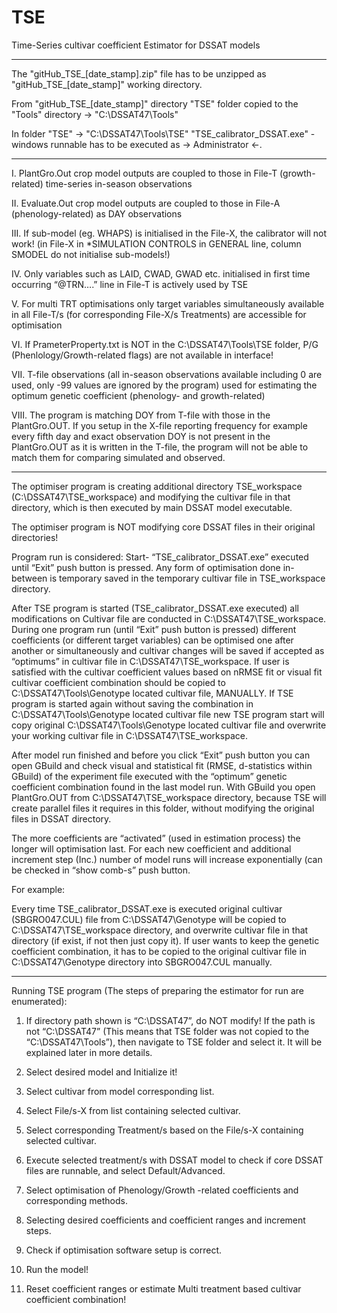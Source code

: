 # TSE
Time-Series cultivar coefficient Estimator for DSSAT models

------------------------------------------------------------------------------------------------------------
The "gitHub_TSE_[date_stamp].zip"
file has to be unzipped as "gitHub_TSE_[date_stamp]" working directory. 

From "gitHub_TSE_[date_stamp]" directory "TSE" folder copied to the "Tools" directory -> "C:\DSSAT47\Tools"

In folder "TSE" -> "C:\DSSAT47\Tools\TSE"
"TSE_calibrator_DSSAT.exe" - windows runnable has to be executed as -> Administrator <-.

------------------------------------------------------------------------------------------------------------

I.	PlantGro.Out crop model outputs are coupled to those in File-T (growth-related) time-series in-season observations

II.	Evaluate.Out crop model outputs are coupled to those in File-A (phenology-related) as DAY observations

III.	If sub-model (eg. WHAPS) is initialised in the File-X, the calibrator will not work! (in File-X in *SIMULATION CONTROLS in GENERAL line, column SMODEL do not initialise sub-models!)

IV.	Only variables such as LAID, CWAD, GWAD etc. initialised in first time occurring “@TRN….” line in File-T is actively used by TSE

V.	For multi TRT optimisations only target variables simultaneously available in all File-T/s (for corresponding File-X/s Treatments) are accessible for optimisation

VI.	If PrameterProperty.txt is NOT in the C:\DSSAT47\Tools\TSE folder, P/G (Phenlology/Growth-related flags) are not available in interface!

VII.	T-file observations (all in-season observations available including 0 are used, only -99 values are ignored by the program) used for estimating the optimum genetic coefficient (phenology- and growth-related)

VIII.	The program is matching DOY from T-file with those in the PlantGro.OUT. If you setup in the X-file reporting frequency for example every fifth day and exact observation DOY is not present in the PlantGro.OUT as it is written in the T-file, the program will not be able to match them for comparing simulated and observed.

------------------------------------------------------------------------------------------------------------

The optimiser program is creating additional directory TSE_workspace (C:\DSSAT47\TSE_workspace) and modifying the cultivar file in that directory, which is then executed by main DSSAT model executable.
 
The optimiser program is NOT modifying core DSSAT files in their original directories!

Program run is considered: Start- “TSE_calibrator_DSSAT.exe” executed until “Exit” push button is pressed. Any form of optimisation done in-between is temporary saved in the temporary cultivar file in TSE_workspace directory. 

After TSE program is started (TSE_calibrator_DSSAT.exe executed) all modifications on Cultivar file are conducted in C:\DSSAT47\TSE_workspace. During one program run (until “Exit” push button is pressed) different coefficients (or different target variables) can be optimised one after another or simultaneously and cultivar changes will be saved if accepted as “optimums” in cultivar file in C:\DSSAT47\TSE_workspace. If user is satisfied with the cultivar coefficient values based on nRMSE fit or visual fit cultivar coefficient combination should be copied to C:\DSSAT47\Tools\Genotype located cultivar file, MANUALLY. If TSE program is started again without saving the combination in C:\DSSAT47\Tools\Genotype located cultivar file new TSE program start will copy original C:\DSSAT47\Tools\Genotype located cultivar file and overwrite your working cultivar file in C:\DSSAT47\TSE_workspace.

After model run finished and before you click “Exit” push button you can open GBuild and check visual and statistical fit (RMSE, d-statistics within GBuild) of the experiment file executed with the “optimum” genetic coefficient combination found in the last model run. With GBuild you open PlantGro.OUT from C:\DSSAT47\TSE_workspace directory, because TSE will create parallel files it requires in this folder, without modifying the original files in DSSAT directory.

The more coefficients are “activated” (used in estimation process) the longer will optimisation last. For each new coefficient and additional increment step (Inc.) number of model runs will increase exponentially (can be checked in “show comb-s” push button.

For example:

Every time TSE_calibrator_DSSAT.exe is executed original cultivar (SBGRO047.CUL) file from C:\DSSAT47\Genotype will be copied to C:\DSSAT47\TSE_workspace directory, and overwrite cultivar file in that directory (if exist, if not then just copy it). If user wants to keep the genetic coefficient combination, it has to be copied to the original cultivar file in C:\DSSAT47\Genotype directory into SBGRO047.CUL manually.

------------------------------------------------------------------------------------------------------------

Running TSE program (The steps of preparing the estimator for run are enumerated):

1.	If directory path shown is “C:\DSSAT47”, do NOT modify! If the path is not “C:\DSSAT47” (This means that TSE folder was not copied to the “C:\DSSAT47\Tools”), then navigate to TSE folder and select it. It will be explained later in more details.

2.	Select desired model and Initialize it!

3.	Select cultivar from model corresponding list.

4.	Select File/s-X from list containing selected cultivar.

5.	Select corresponding Treatment/s based on the File/s-X containing selected cultivar.

6.	Execute selected treatment/s with DSSAT model to check if core DSSAT files are runnable, and select Default/Advanced.

7.	Select optimisation of Phenology/Growth -related coefficients and corresponding methods.

8.	Selecting desired coefficients and coefficient ranges and increment steps.

9.	Check if optimisation software setup is correct.

10.	Run the model!

11.	Reset coefficient ranges or estimate Multi treatment based cultivar coefficient combination!




